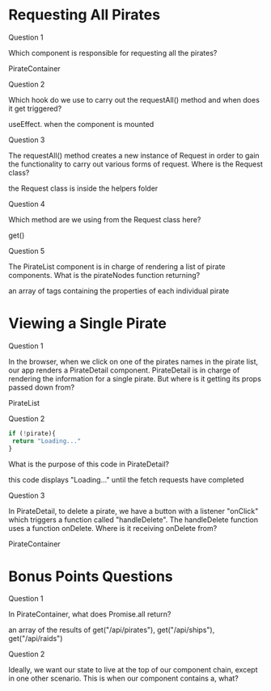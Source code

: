 # Requesting All Pirates

Question 1

Which component is responsible for requesting all the pirates?

PirateContainer

Question 2

Which hook do we use to carry out the requestAll() method and when does it get triggered?

useEffect. when the component is mounted


Question 3

The requestAll() method creates a new instance of Request in order to gain the functionality to carry out various forms of request. Where is the Request class?

the Request class is inside the helpers folder 


Question 4

Which method are we using from the Request class here?

get()


Question 5

The PirateList component is in charge of rendering a list of pirate components. What is the pirateNodes function returning?

an array of <Pirate/> tags containing the properties of each individual pirate


# Viewing a Single Pirate


Question 1

In the browser, when we click on one of the pirates names in the pirate list, our app renders a PirateDetail component. PirateDetail is in charge of rendering the information for a single pirate. But where is it getting its props passed down from?

PirateList


Question 2
 ```js
 if (!pirate){
  return "Loading..."
}
 ```
What is the purpose of this code in PirateDetail?

this code displays "Loading..." until the fetch requests have completed


Question 3

In PirateDetail, to delete a pirate, we have a button with a listener "onClick" which triggers a function called "handleDelete". The handleDelete function uses a function onDelete. Where is it receiving onDelete from?

PirateContainer

# Bonus Points Questions


Question 1

In PirateContainer, what does Promise.all return?

an array of the results of get("/api/pirates"), get("/api/ships"), get("/api/raids")


Question 2

Ideally, we want our state to live at the top of our component chain, except in one other scenario. This is when our component contains a, what?
